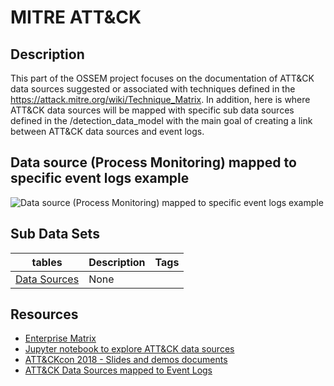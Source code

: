 # MITRE ATT&amp;CK

## Description
This part of the OSSEM project focuses on the documentation of ATT&amp;CK data sources suggested or associated with techniques defined in the https://attack.mitre.org/wiki/Technique_Matrix. In addition, here is where ATT&amp;CK data sources will be mapped with specific sub data sources defined in the /detection_data_model with the main goal of creating a link between ATT&amp;CK data sources and event logs.

## Data source (Process Monitoring) mapped to specific event logs example
![Data source (Process Monitoring) mapped to specific event logs example](/resources/images/attck_datasource_eventlogs_example.png)

## Sub Data Sets
|tables|Description|Tags|
|---|---|---|
|[Data Sources](tables/Data_Sources.md)|None||

## Resources
* [Enterprise Matrix](https://attack.mitre.org/wiki/Technique_Matrix)
* [Jupyter notebook to explore ATT&amp;CK data sources](https://github.com/Cyb3rWard0g/ATTACK-Python-Client/blob/master/notebooks/ATT%26CK_DataSources.ipynb)
* [ATT&amp;CKcon 2018 - Slides and demos documents](https://github.com/Cyb3rWard0g/presentations/tree/master/ATTACKcon)
* [ATT&amp;CK Data Sources mapped to Event Logs](https://docs.google.com/spreadsheets/d/1ow7YRDEDJs67kcKMZZ66_5z1ipJry9QrsDQkjQvizJM/edit?usp=sharing)